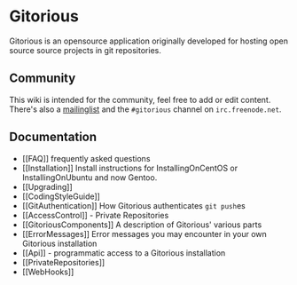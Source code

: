 # Gitorious

Gitorious is an opensource application originally developed for hosting open source source projects in git repositories.

## Community

This wiki is intended for the community, feel free to add or edit content. There's also a [mailinglist](http://groups.google.com/group/gitorious) and the `#gitorious` channel on `irc.freenode.net`.

## Documentation

* [[FAQ]] frequently asked questions
* [[Installation]] Install instructions for InstallingOnCentOS or InstallingOnUbuntu and now Gentoo.
* [[Upgrading]]
* [[CodingStyleGuide]]
* [[GitAuthentication]] How Gitorious authenticates `git push`es
* [[AccessControl]] - Private Repositories
* [[GitoriousComponents]] A description of Gitorious' various parts
* [[ErrorMessages]] Error messages you may encounter in your own Gitorious installation
* [[Api]] - programmatic access to a Gitorious installation
* [[PrivateRepositories]]
* [[WebHooks]]